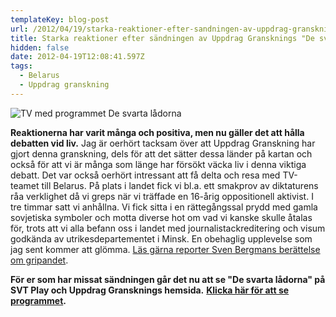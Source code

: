 ```yaml
---
templateKey: blog-post
url: /2012/04/19/starka-reaktioner-efter-sandningen-av-uppdrag-gransknings-de-svarta-ladorna
title: Starka reaktioner efter sändningen av Uppdrag Gransknings "De svarta lådorna"
hidden: false
date: 2012-04-19T12:08:41.597Z
tags:
  - Belarus
  - Uppdrag granskning
---
```

![TV med programmet De svarta lådorna](/uploads/556259_10151518728970191_702465190_23918371_1877184621_n.jpg)

**Reaktionerna har varit många och positiva, men nu gäller det att hålla debatten vid liv.** Jag är oerhört tacksam över att Uppdrag Granskning har gjort denna granskning, dels för att det sätter dessa länder på kartan och också för att vi är många som länge har försökt väcka liv i denna viktiga debatt. Det var också oerhört intressant att få delta och resa med TV-teamet till Belarus. På plats i landet fick vi bl.a. ett smakprov av diktaturens råa verklighet då vi greps när vi träffade en 16-årig oppositionell aktivist. I tre timmar satt vi anhållna. Vi fick sitta i en rättegångssal prydd med gamla sovjetiska symboler och motta diverse hot om vad vi kanske skulle åtalas för, trots att vi alla befann oss i landet med journalistackreditering och visum godkända av utrikesdepartementet i Minsk. En obehaglig upplevelse som jag sent kommer att glömma. [Läs gärna reporter Sven Bergmans berättelse om gripandet](http://svt.se/ug/uppdrag-gransknings-reporter-om-gripandet-i-vitryssland).

**För er som har missat sändningen går det nu att se "De svarta lådorna" på SVT Play och Uppdrag Gransknings hemsida.** [**Klicka här för att se programmet**](http://svt.se/ug/teliasonera-i-hemligt-samarbete-med-diktaturer)**.**
